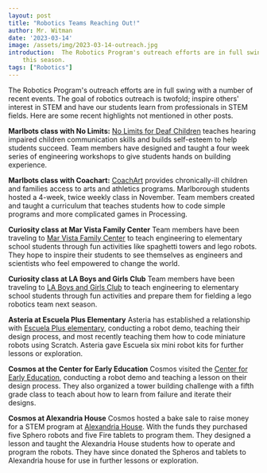 ```yaml
---
layout: post
title: "Robotics Teams Reaching Out!"
author: Mr. Witman
date: '2023-03-14'
image: /assets/img/2023-03-14-outreach.jpg
introduction:  The Robotics Program's outreach efforts are in full swing
    this season.
tags: ["Robotics"]
---
```


The Robotics Program's outreach efforts are in full swing with a number of
recent events. The goal of robotics outreach is twofold; inspire others'
interest in STEM and have our students learn from professionals in STEM fields.
Here are some recent highlights not mentioned in other posts.

__Marlbots class with No Limits:__ [No Limits for Deaf Children](https://www.nolimitsfordeafchildren.org/) teaches hearing impaired children communication skills and builds self-esteem to help students succeed. Team members have designed and taught a four week series of engineering workshops to give students hands on building experience.

__Marlbots class with Coachart:__ [CoachArt](https://coachart.org/) provides chronically-ill children and families access to arts and athletics programs. Marlborough students hosted a 4-week, twice weekly class in November. Team members created and taught a curriculum that teaches students how to code simple programs and more complicated games in Processing.

__Curiosity class at Mar Vista Family Center__ Team members have been traveling to [Mar Vista Family Center](https://marvistafc.org/) to teach engineering to elementary school students through fun activities like spaghetti towers and lego robots. They hope to inspire their students to see themselves as engineers and scientists who feel empowered to change the world.

__Curiosity class at LA Boys and Girls Club__ Team members have been traveling to [LA Boys and Girls Club](https://www.labgc.org/) to teach engineering to elementary school students through fun activities and prepare them for fielding a lego robotics team next season.

__Asteria at Escuela Plus Elementary__ Asteria has established a relationship with [Escuela Plus elementary](https://www.escuelapluselementary.com/), conducting a robot demo, teaching their design process, and most recently teaching them how to code miniature robots using Scratch. Asteria gave Escuela six mini robot kits for further lessons or exploration.

__Cosmos at the Center for Early Education__ Cosmos visited the [Center for Early Education](https://www.centerforearlyeducation.org/), conducting a robot demo and teaching a lesson on their design process. They also organized a tower building challenge with a fifth grade class to teach about how to learn from failure and iterate their designs. 

__Cosmos at Alexandria House__ Cosmos hosted a bake sale  to raise money for a STEM program at [Alexandria House](https://www.alexandriahouse.org/). With the funds they purchased five Sphero robots and five Fire tablets to program them. They designed a lesson and taught the Alexandria House students how to operate and program the robots. They have since donated the Spheros and tablets to Alexandria house for use in further lessons or exploration.
